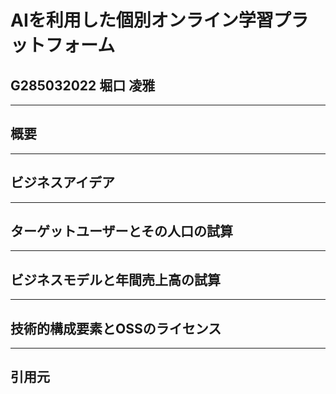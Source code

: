 # AIを利用した個別オンライン学習プラットフォーム

## G285032022 堀口 凌雅

---

## 概要





---

## ビジネスアイデア




---

## ターゲットユーザーとその人口の試算




---

## ビジネスモデルと年間売上高の試算




---

## 技術的構成要素とOSSのライセンス




---

## 引用元
>
>
>


